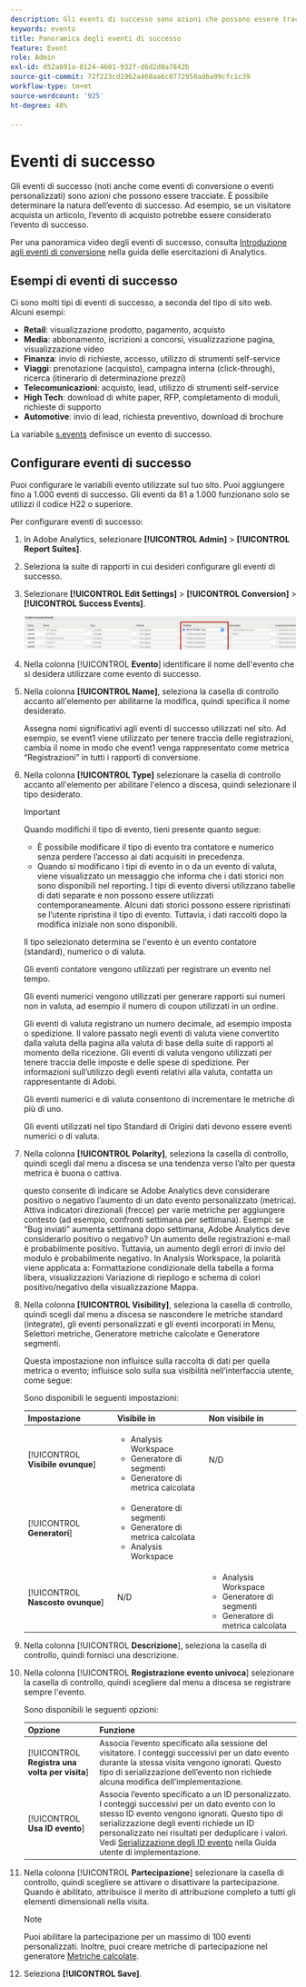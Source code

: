 ```yaml
---
description: Gli eventi di successo sono azioni che possono essere tracciate. È possibile determinare la natura dell’evento di successo. Ad esempio, se un visitatore acquista un articolo, l’evento di acquisto potrebbe essere considerato l’evento di successo.
keywords: evento
title: Panoramica degli eventi di successo
feature: Event
role: Admin
exl-id: d52a691a-8124-4601-932f-d6d2d0a7842b
source-git-commit: 72f223cd1962a468aa6c0772958ad6a99cfc1c39
workflow-type: tm+mt
source-wordcount: '925'
ht-degree: 48%

---
```


# Eventi di successo

Gli eventi di successo (noti anche come eventi di conversione o eventi personalizzati) sono azioni che possono essere tracciate. È possibile determinare la natura dell’evento di successo. Ad esempio, se un visitatore acquista un articolo, l’evento di acquisto potrebbe essere considerato l’evento di successo.

Per una panoramica video degli eventi di successo, consulta [Introduzione agli eventi di conversione](https://experienceleague.adobe.com/en/docs/analytics-learn/tutorials/analysis-workspace/metrics/introduction-to-conversion-events) nella guida delle esercitazioni di Analytics.

## Esempi di eventi di successo

Ci sono molti tipi di eventi di successo, a seconda del tipo di sito web. Alcuni esempi:

* **Retail**: visualizzazione prodotto, pagamento, acquisto
* **Media**: abbonamento, iscrizioni a concorsi, visualizzazione pagina, visualizzazione video
* **Finanza**: invio di richieste, accesso, utilizzo di strumenti self-service
* **Viaggi**: prenotazione (acquisto), campagna interna (click-through), ricerca (itinerario di determinazione prezzi)
* **Telecomunicazioni**: acquisto, lead, utilizzo di strumenti self-service
* **High Tech**: download di white paper, RFP, completamento di moduli, richieste di supporto
* **Automotive**: invio di lead, richiesta preventivo, download di brochure

La variabile [s.events](https://experienceleague.adobe.com/docs/analytics/implementation/vars/page-vars/events/event-serialization.html?lang=it) definisce un evento di successo.

## Configurare eventi di successo

Puoi configurare le variabili evento utilizzate sul tuo sito. Puoi aggiungere fino a 1.000 eventi di successo. Gli eventi da 81 a 1.000 funzionano solo se utilizzi il codice H22 o superiore.

Per configurare eventi di successo:

1. In Adobe Analytics, selezionare **[!UICONTROL Admin]** > **[!UICONTROL Report Suites]**.
1. Seleziona la suite di rapporti in cui desideri configurare gli eventi di successo.
1. Selezionare **[!UICONTROL Edit Settings]** > **[!UICONTROL Conversion]** > **[!UICONTROL Success Events]**.

   ![Risultato del passaggio](/help/admin/admin/c-manage-report-suites/c-edit-report-suites/conversion-var-admin/c-success-events/assets/success_event_page.png)

1. Nella colonna [!UICONTROL **Evento**] identificare il nome dell&#39;evento che si desidera utilizzare come evento di successo.

1. Nella colonna **[!UICONTROL Name]**, seleziona la casella di controllo accanto all&#39;elemento per abilitarne la modifica, quindi specifica il nome desiderato.

   Assegna nomi significativi agli eventi di successo utilizzati nel sito. Ad esempio, se event1 viene utilizzato per tenere traccia delle registrazioni, cambia il nome in modo che event1 venga rappresentato come metrica “Registrazioni” in tutti i rapporti di conversione.

1. Nella colonna **[!UICONTROL Type]** selezionare la casella di controllo accanto all&#39;elemento per abilitare l&#39;elenco a discesa, quindi selezionare il tipo desiderato.

   >[!IMPORTANT]
   >
   >Quando modifichi il tipo di evento, tieni presente quanto segue:<ul><li>È possibile modificare il tipo di evento tra contatore e numerico senza perdere l’accesso ai dati acquisiti in precedenza.</li><li>Quando si modificano i tipi di evento in o da un evento di valuta, viene visualizzato un messaggio che informa che i dati storici non sono disponibili nel reporting. I tipi di evento diversi utilizzano tabelle di dati separate e non possono essere utilizzati contemporaneamente. Alcuni dati storici possono essere ripristinati se l’utente ripristina il tipo di evento. Tuttavia, i dati raccolti dopo la modifica iniziale non sono disponibili.</li></ul>

   Il tipo selezionato determina se l&#39;evento è un evento contatore (standard), numerico o di valuta. <p>Gli eventi contatore vengono utilizzati per registrare un evento nel tempo.</p><p>Gli eventi numerici vengono utilizzati per generare rapporti sui numeri non in valuta, ad esempio il numero di coupon utilizzati in un ordine.</p> <p>Gli eventi di valuta registrano un numero decimale, ad esempio imposta o spedizione. Il valore passato negli eventi di valuta viene convertito dalla valuta della pagina alla valuta di base della suite di rapporti al momento della ricezione. Gli eventi di valuta vengono utilizzati per tenere traccia delle imposte e delle spese di spedizione. Per informazioni sull’utilizzo degli eventi relativi alla valuta, contatta un rappresentante di Adobi.<p>Gli eventi numerici e di valuta consentono di incrementare le metriche di più di uno.</p><p>Gli eventi utilizzati nel tipo Standard di Origini dati devono essere eventi numerici o di valuta.</p>

1. Nella colonna **[!UICONTROL Polarity]**, seleziona la casella di controllo, quindi scegli dal menu a discesa se una tendenza verso l’alto per questa metrica è buona o cattiva.

   questo consente di indicare se Adobe Analytics deve considerare positivo o negativo l’aumento di un dato evento personalizzato (metrica). Attiva indicatori direzionali (frecce) per varie metriche per aggiungere contesto (ad esempio, confronti settimana per settimana).  Esempi: se “Bug inviati” aumenta settimana dopo settimana, Adobe Analytics deve considerarlo positivo o negativo? Un aumento delle registrazioni e-mail è probabilmente positivo. Tuttavia, un aumento degli errori di invio del modulo è probabilmente negativo.  In Analysis Workspace, la polarità viene applicata a: Formattazione condizionale della tabella a forma libera, visualizzazioni Variazione di riepilogo e schema di colori positivo/negativo della visualizzazione Mappa.

1. Nella colonna **[!UICONTROL Visibility]**, seleziona la casella di controllo, quindi scegli dal menu a discesa se nascondere le metriche standard (integrate), gli eventi personalizzati e gli eventi incorporati in Menu, Selettori metriche, Generatore metriche calcolate e Generatore segmenti.

   Questa impostazione non influisce sulla raccolta di dati per quella metrica o evento; influisce solo sulla sua visibilità nell’interfaccia utente, come segue:

   Sono disponibili le seguenti impostazioni:

   | Impostazione | Visibile in | Non visibile in |
   |---------|----------|---------|
   | [!UICONTROL **Visibile ovunque**] | <ul><li>Analysis Workspace</li><li>Generatore di segmenti</li><li>Generatore di metrica calcolata</li></ul> | N/D |
   | [!UICONTROL **Generatori**] | <ul><li>Generatore di segmenti</li><li>Generatore di metrica calcolata</li><li>Analysis Workspace</li></ul> |
   | [!UICONTROL **Nascosto ovunque**] | N/D | <ul><li>Analysis Workspace</li><li>Generatore di segmenti</li><li>Generatore di metrica calcolata</li></ul> |

1. Nella colonna [!UICONTROL **Descrizione**], seleziona la casella di controllo, quindi fornisci una descrizione.
1. Nella colonna [!UICONTROL **Registrazione evento univoca**] selezionare la casella di controllo, quindi scegliere dal menu a discesa se registrare sempre l&#39;evento.

   Sono disponibili le seguenti opzioni:

   | Opzione | Funzione |
   |---------|----------|
   | [!UICONTROL **Registra una volta per visita**] | Associa l’evento specificato alla sessione del visitatore. I conteggi successivi per un dato evento durante la stessa visita vengono ignorati. Questo tipo di serializzazione dell’evento non richiede alcuna modifica dell’implementazione. |
   | [!UICONTROL **Usa ID evento**] | Associa l’evento specificato a un ID personalizzato. I conteggi successivi per un dato evento con lo stesso ID evento vengono ignorati. Questo tipo di serializzazione degli eventi richiede un ID personalizzato nei risultati per deduplicare i valori. Vedi [Serializzazione degli ID evento](/help/implement/vars/page-vars/events/event-serialization.md) nella Guida utente di implementazione. |

1. Nella colonna [!UICONTROL **Partecipazione**] selezionare la casella di controllo, quindi scegliere se attivare o disattivare la partecipazione. Quando è abilitato, attribuisce il merito di attribuzione completo a tutti gli elementi dimensionali nella visita.

   >[!NOTE]
   >
   >Puoi abilitare la partecipazione per un massimo di 100 eventi personalizzati. Inoltre, puoi creare metriche di partecipazione nel generatore [Metriche calcolate](/help/components/c-calcmetrics/c-workflow/cm-workflow/c-build-metrics/participation-metric.md).

1. Seleziona **[!UICONTROL Save]**.
